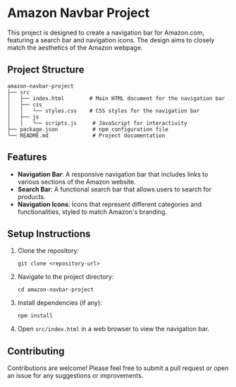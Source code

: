 # Amazon Navbar Project

This project is designed to create a navigation bar for Amazon.com, featuring a search bar and navigation icons. The design aims to closely match the aesthetics of the Amazon webpage.

## Project Structure

```
amazon-navbar-project
├── src
│   ├── index.html        # Main HTML document for the navigation bar
│   ├── css
│   │   └── styles.css    # CSS styles for the navigation bar
│   ├── js
│   │   └── scripts.js     # JavaScript for interactivity
├── package.json           # npm configuration file
└── README.md              # Project documentation
```

## Features

- **Navigation Bar**: A responsive navigation bar that includes links to various sections of the Amazon website.
- **Search Bar**: A functional search bar that allows users to search for products.
- **Navigation Icons**: Icons that represent different categories and functionalities, styled to match Amazon's branding.

## Setup Instructions

1. Clone the repository:
   ```
   git clone <repository-url>
   ```

2. Navigate to the project directory:
   ```
   cd amazon-navbar-project
   ```

3. Install dependencies (if any):
   ```
   npm install
   ```

4. Open `src/index.html` in a web browser to view the navigation bar.

## Contributing

Contributions are welcome! Please feel free to submit a pull request or open an issue for any suggestions or improvements.